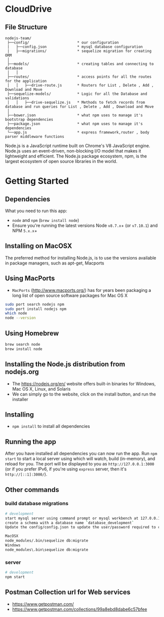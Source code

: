 # CloudDrive

## File Structure

```
nodejs-team/
 ├──config/                      * our configuration
 |   ├──config.json              * mysql database configuration
 |   ├──migrations/              * sequelize migration for creating ORM
 │
 ├──models/                      * creating tables and connecting to database
 │   │
 ├──routes/                      * access points for all the routes for the application
 │   │   ├──drive-route.js       * Routers for List , Delete , Add , Download and Move
 ├──sequelize-models/            * Logic for all the Database and validations
 │   │   ├──drive-sequelize.js   * Methods to fetch records from database and run queries for List , Delete , Add , Download and Move    
 │
 ├──bower.json                   * what npm uses to manage it's bootstrap dependencies
 ├──package.json                 * what npm uses to manage it's dependencies
 └──app.js                       * express framework,router , body parser middleware functions  

```

Node.js is a JavaScript runtime built on Chrome's V8 JavaScript engine. Node.js uses an event-driven, non-blocking I/O model that makes it lightweight and efficient. The Node.js package ecosystem, npm, is the largest ecosystem of open source libraries in the world.

# Getting Started
## Dependencies
What you need to run this app:
* `node` and `npm` (`brew install node`)
* Ensure you're running the latest versions Node `v8.7.x`+ (or `v7.10.1`) and NPM `5.x.x`+


## Installing on MacOSX
The preferred method for installing Node.js, is to use the versions available in package managers, such as apt-get, Macports

## Using MacPorts
* `MacPorts` (http://www.macports.org/) has for years been packaging a long list of open source software packages for Mac OS X

```bash
sudo port search nodejs npm
sudo port install nodejs npm
which node
node --version
```

## Using Homebrew
```bash
brew search node
brew install node
```
## Installing the Node.js distribution from nodejs.org
* The https://nodejs.org/en/ website offers built-in binaries for Windows, Mac OS X, Linux, and Solaris
* We can simply go to the website, click on the install button, and run the installer


## Installing
* `npm install` to install all dependencies

## Running the app
After you have installed all dependencies you can now run the app. Run `npm start` to start a local server using  which will watch, build (in-memory), and reload for you. The port will be displayed to you as `http://127.0.0.1:3000` (or if you prefer IPv6, if you're using `express` server, then it's `http://[::1]:3000/`).


## Other commands
### build database migrations
```bash
# development
start mysql server using command prompt or mysql workbench at 127.0.0.1:3306
create a schema with a database name `database_development`
Update the config/config.json to update the user/password required to connect to mysql

MacOSX
node_modules/.bin/sequelize db:migrate
Windows
node_modules\.bin\sequelize db:migrate
```

### server
```bash
# development
npm start
```

## Postman Collection url for Web services
* https://www.getpostman.com/
* https://www.getpostman.com/collections/99a8ebd8dabe6c57bfee
